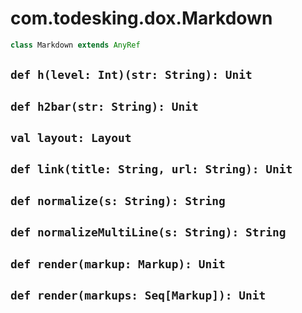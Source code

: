 # com.todesking.dox.Markdown


```scala
class Markdown extends AnyRef
```


 `def h(level: Int)(str: String): Unit`
----------------------------------------



 `def h2bar(str: String): Unit`
--------------------------------



 `val layout: Layout`
----------------------



 `def link(title: String, url: String): Unit`
----------------------------------------------



 `def normalize(s: String): String`
------------------------------------



 `def normalizeMultiLine(s: String): String`
---------------------------------------------



 `def render(markup: Markup): Unit`
------------------------------------



 `def render(markups: Seq[Markup]): Unit`
------------------------------------------


